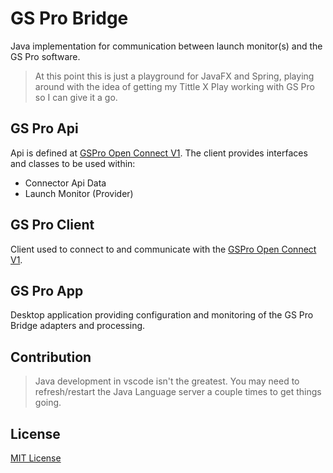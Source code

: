 # GS Pro Bridge

Java implementation for communication between launch monitor(s) and the GS Pro software.

> At this point this is just a playground for JavaFX and Spring, playing around with the idea of getting my Tittle X Play working with GS Pro so I can give it a go.

## GS Pro Api

Api is defined at [GSPro Open Connect V1](https://gsprogolf.com/GSProConnectV1.html).  The client provides interfaces and classes to be used within:

- Connector Api Data
- Launch Monitor (Provider)

## GS Pro Client

Client used to connect to and communicate with the [GSPro Open Connect V1](https://gsprogolf.com/GSProConnectV1.html).

## GS Pro App

Desktop application providing configuration and monitoring of the GS Pro Bridge adapters and processing.

## Contribution

> Java development in vscode isn't the greatest.  You may need to refresh/restart the Java Language server a couple times to get things going. 

## License

[MIT License](LICENSE.md)
